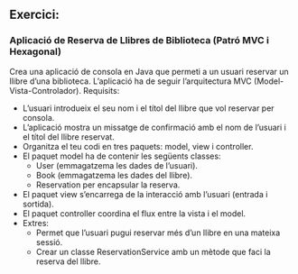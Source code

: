 
## Exercici:
### Aplicació de Reserva de Llibres de Biblioteca (Patró MVC i Hexagonal)

Crea una aplicació de consola en Java que permeti a un usuari reservar un llibre d’una biblioteca. L’aplicació ha de seguir l’arquitectura MVC (Model-Vista-Controlador).
Requisits:
- L’usuari introdueix el seu nom i el títol del llibre que vol reservar per consola.
- L’aplicació mostra un missatge de confirmació amb el nom de l’usuari i el títol del llibre reservat.
- Organitza el teu codi en tres paquets: model, view i controller.
- El paquet model ha de contenir les següents classes:
    - User (emmagatzema les dades de l’usuari).
    - Book (emmagatzema les dades del llibre).
    - Reservation per encapsular la reserva.
- El paquet view s’encarrega de la interacció amb l’usuari (entrada i sortida).
- El paquet controller coordina el flux entre la vista i el model.
- Extres:
    - Permet que l’usuari pugui reservar més d’un llibre en una mateixa sessió.
    - Crear un classe ReservationService amb un mètode que faci la reserva del llibre.  

